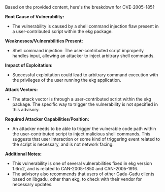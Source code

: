 Based on the provided content, here's the breakdown for CVE-2005-1851:

**Root Cause of Vulnerability:**
- The vulnerability is caused by a shell command injection flaw present in a user-contributed script within the ekg package.

**Weaknesses/Vulnerabilities Present:**
- Shell command injection: The user-contributed script improperly handles input, allowing an attacker to inject arbitrary shell commands.

**Impact of Exploitation:**
- Successful exploitation could lead to arbitrary command execution with the privileges of the user running the ekg application.

**Attack Vectors:**
- The attack vector is through a user-contributed script within the ekg package. The specific way to trigger the vulnerability is not specified in this advisory.

**Required Attacker Capabilities/Position:**
- An attacker needs to be able to trigger the vulnerable code path within the user-contributed script to inject malicious shell commands. This suggests that user interaction or some kind of triggering event related to the script is necessary, and is not network facing.

**Additional Notes:**
- This vulnerability is one of several vulnerabilities fixed in ekg version 1.6rc2, and is related to CAN-2005-1850 and CAN-2005-1916.
- The advisory also recommends that users of other Gadu-Gadu clients based on libgadu, other than ekg, to check with their vendor for necessary updates.